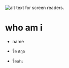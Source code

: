![alt text for screen readers](/path/to/image.png "Text to show on mouseover").
# who am i
+ name
* ชื่อ สกุล
- ชื่อเล่น
